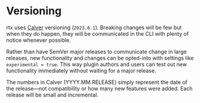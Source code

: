 # Versioning

rtx uses [Calver](https://calver.org/) versioning (`2023.6.1`).
Breaking changes will be few but when they do happen,
they will be communicated in the CLI with plenty of notice whenever possible.

Rather than have SemVer major releases to communicate change in large releases,
new functionality and changes can be opted-into with settings like `experimental = true`.
This way plugin authors and users can
test out new functionality immediately without waiting for a major release.

The numbers in Calver (YYYY.MM.RELEASE) simply represent the date of the release—not compatibility
or how many new features were added.
Each release will be small and incremental.
